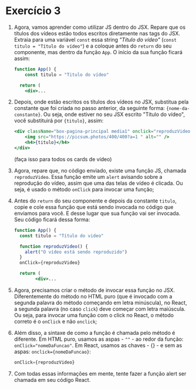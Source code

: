 # Exercício 3

1. Agora, vamos aprender como utilizar JS dentro do JSX. Repare que os títulos dos vídeos estão todos escritos diretamente nas tags do JSX. Extraia para uma variável `const` essa string *"Título do vídeo"*  (`const titulo = "Título do vídeo"`) e a coloque antes do `return` do seu componente, mas dentro da função `App`. O início da sua função ficará assim:
    
    ```jsx
    function App() {
    	const titulo = "Titulo do vídeo"
    
      return (
        <div>...
    ```
    
2. Depois, onde estão escritos os títulos dos vídeos no JSX, substitua pela constante que foi criada no passo anterior, da seguinte forma: `{nome-da-constante}`. Ou seja, onde estiver no seu JSX escrito "Título do vídeo", você substituirá por `{titulo}`, assim: 
    
    ```jsx
    <div className="box-pagina-principal media1" onclick="reproduzVideo()">
        <img src="https://picsum.photos/400/400?a=1 " alt="" />
        <h4>{titulo}</h4>
    </div>
    ```
    
     (faça isso para todos os cards de vídeo)
    
3. Agora, repare que, no código enviado, existe uma função JS, chamada `reproduzVideo`.
Essa função emite um `alert` avisando sobre a reprodução do vídeo, assim que uma das telas de vídeo é clicada. Ou seja, é usado o método `onClick` para invocar uma função;
    
    
4. Antes do `return` do seu componente e depois da constante `titulo`, copie e cole essa função que está sendo invocada no código que enviamos para você. E desse lugar que sua função vai ser invocada. Seu código ficará dessa forma:
    
    ```jsx
    function App() {
      const titulo = "Título do video"
    
      function reproduzVideo() {
        alert("O vídeo está sendo reproduzido")
      }
      onClick={reproduzVideo}
    
      return (
    		<div>...
    ```
    
5.  Agora, precisamos criar o método de invocar essa função no JSX. Diferentemente do método no HTML puro (que é invocado com a segunda palavra do método começando em letra minúscula), no React, a segunda palavra (no caso `click`) deve começar com letra maiúscula. Ou seja, para invocar uma função com o click no React, o método correto é o `onClick` e não `onclick`;
    
    
6. Além disso, a sintaxe de como a função é chamada pelo método é diferente. Em HTML puro, usamos as aspas - `""` - ao redor da função: `onClick="nomeDaFuncao"`. Em React, usamos as chaves - {} - e sem as aspas: `onclick={nomeDaFuncao}`:
    
    ```jsx
    onClick={reproduzVideo}
    ```
    
7. Com todas essas informações em mente, tente fazer a função alert ser chamada em seu código React.